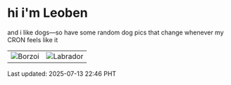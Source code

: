 # hi i'm Leoben

and i like dogs—so have some random dog pics that change whenever my CRON feels like it

|  |  |
|--------|----------|
| ![Borzoi](https://random-dog-vercel.vercel.app/api/random-borzoi?v=1752418001) | ![Labrador](https://random-dog-vercel.vercel.app/api/random-labrador?v=1752418001) |

Last updated: 2025-07-13 22:46 PHT
